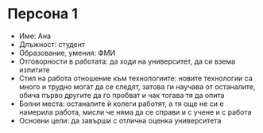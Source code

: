 #	Персона 1
-	Име: Ана
-	Длъжност: студент
-	Образование, умения: ФМИ
-	Отговорности в работата: да ходи на университет, да си взема изпитите
-	Стил на работа отношение към технологиите: новите технологии са много и трудно могат да се следят, затова ги научава от останалите, обича първо другите да го пробват и чак тогава тя да опита
-	Болни места: останалите ѝ колеги работят, а тя още не си е намерила работа, мисли че няма да се справи и с учене и с работа
-	Основни цели: да завърши с отлична оценка университета